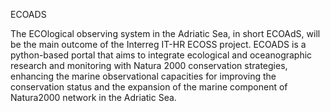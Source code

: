 ECOADS 

The ECOlogical observing system in the Adriatic Sea, in short ECOAdS, will be the main outcome of the Interreg IT-HR ECOSS project.
ECOADS  is a python-based portal that aims to integrate ecological and oceanographic research and monitoring with Natura 2000 conservation strategies, enhancing the marine observational capacities for improving the conservation status and the expansion of the marine component of Natura2000 network in the Adriatic Sea.

